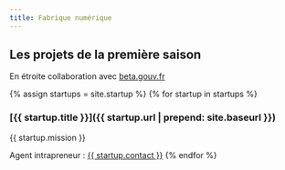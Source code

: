 ```yaml
---
title: Fabrique numérique
---
```


## Les projets de la première saison

En étroite collaboration avec [beta.gouv.fr](https://beta.gouv.fr/)


{% assign startups = site.startup %}
{% for startup in startups %}
### [{{ startup.title }}]({{ startup.url | prepend: site.baseurl }}) 
{{ startup.mission }}

Agent intrapreneur : <a href="mailto:{{ startup.contact }}">{{ startup.contact }}</a>
{% endfor %}
